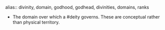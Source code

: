 alias:: divinity, domain, godhood, godhead, divinities, domains, ranks

- The domain over which a #deity governs. These are conceptual rather than physical territory.